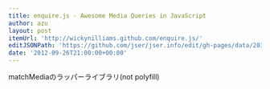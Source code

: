 ```yaml
---
title: enquire.js - Awesome Media Queries in JavaScript
author: azu
layout: post
itemUrl: 'http://wickynilliams.github.com/enquire.js/'
editJSONPath: 'https://github.com/jser/jser.info/edit/gh-pages/data/2012/09/index.json'
date: '2012-09-26T21:00:00+00:00'
---
```

matchMediaのラッパーライブラリ(not polyfill)
